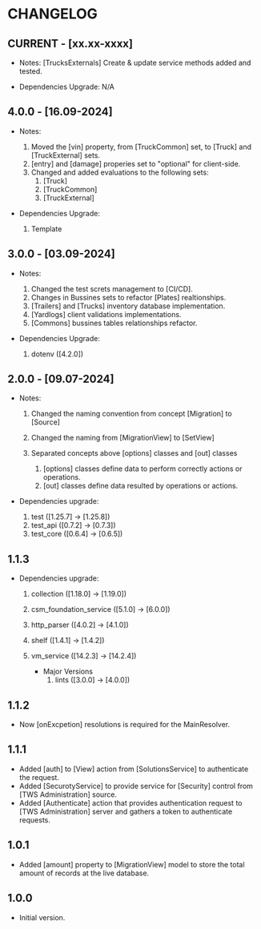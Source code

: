 # CHANGELOG

## CURRENT - [xx.xx-xxxx]

- Notes: [TrucksExternals] Create & update service methods added and tested.

- Dependencies Upgrade: N/A

## 4.0.0 - [16.09-2024]

- Notes:

    1. Moved the [vin] property, from [TruckCommon] set, to [Truck] and [TruckExternal] sets.
    2. [entry] and [damage] properies set to "optional" for client-side.
    3. Changed and added evaluations to the following sets:
        1. [Truck]
        2. [TruckCommon]
        3. [TruckExternal]

- Dependencies Upgrade:

    1. Template

## 3.0.0 - [03.09-2024]

- Notes:

    1. Changed the test screts management to [CI/CD].
    2. Changes in Bussines sets to refactor [Plates] realtionships.
    3. [Trailers] and [Trucks] inventory database implementation.
    4. [Yardlogs] client validations implementations.
    5. [Commons] bussines tables relationships refactor.

- Dependencies Upgrade:

    1. dotenv ([4.2.0])

## 2.0.0 - [09.07-2024]

- Notes:

    1. Changed the naming convention from concept [Migration] to [Source]
    2. Changed the naming from [MigrationView] to [SetView]
    3. Separated concepts above [options] classes and [out] classes

        1. [options] classes define data to perform correctly actions or operations.
        2. [out] classes define data resulted by operations or actions.

- Dependencies upgrade:

    1. test ([1.25.7] -> [1.25.8])
    2. test_api ([0.7.2] -> [0.7.3])
    3. test_core ([0.6.4] -> [0.6.5])

## 1.1.3

- Dependencies upgrade:

    1. collection ([1.18.0] -> [1.19.0])
    2. csm_foundation_service ([5.1.0] -> [6.0.0])
    3. http_parser ([4.0.2] -> [4.1.0])
    4. shelf ([1.4.1] -> [1.4.2])
    5. vm_service ([14.2.3] -> [14.2.4])

        - Major Versions
            1. lints ([3.0.0] -> [4.0.0])

## 1.1.2

- Now [onExcpetion] resolutions is required for the MainResolver.

## 1.1.1

- Added [auth] to [View] action from [SolutionsService] to authenticate the request.
- Added [SecurotyService] to provide service for [Security] control from [TWS Administration] source.
- Added [Authenticate] action that provides authentication request to [TWS Administration] server and gathers a token to authenticate requests.

## 1.0.1

- Added [amount] property to [MigrationView] model to store the total amount of records at the live database.

## 1.0.0

- Initial version.
